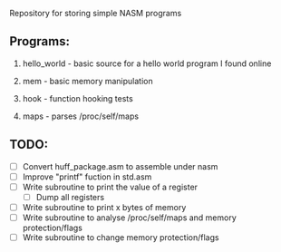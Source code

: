 Repository for storing simple NASM programs

## Programs:

1. hello_world - basic source for a hello world program I found online

2. mem - basic memory manipulation

3. hook - function hooking tests

4. maps - parses /proc/self/maps

## TODO:

 - [ ] Convert huff_package.asm to assemble under nasm
 - [ ] Improve "printf" fuction in std.asm
 - [ ] Write subroutine to print the value of a register
   - [ ] Dump all registers
 - [ ] Write subroutine to print x bytes of memory
 - [ ] Write subroutine to analyse /proc/self/maps and memory protection/flags
 - [ ] Write subroutine to change memory protection/flags
